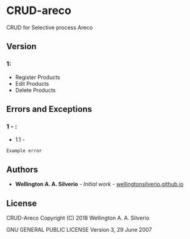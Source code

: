 # CRUD-areco
CRUD for Selective process Areco

## Version
### 1:
* Register Products
* Edit Products
* Delete Products

## Errors and Exceptions
### 1 - :
* 1.1 - 
```
Example error
```
## Authors

* **Wellington A. A. Silverio** - *Initial work* - [wellingtonsilverio.github.io](http://wellingtonsilverio.github.io)

## License
CRUD-Areco  Copyright (C) 2018  Wellington A. A. Silverio

GNU GENERAL PUBLIC LICENSE
Version 3, 29 June 2007